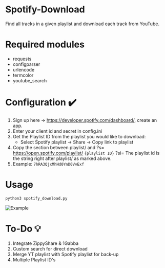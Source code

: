 # Spotify-Download
Find all tracks in a given playlist and download each track from YouTube.

# Required modules
* requests
* configparser
* urlencode
* termcolor
* youtube_search

# Configuration ✔️
1. Sign up here -> https://developer.spotify.com/dashboard/, create an app.
2. Enter your client id and secret in config.ini
3. Get the Playlist ID from the playlist you would like to download:
	* Select Spotify playlist -> Share -> Copy link to playlist
4. Copy the section between playlist/ and ?s=
https://open.spotify.com/playlist/ `{playlist ID}` ?si=
The playlist id is the string right after playlist/ as marked above.
4. Example: `7hRA3QjxMhHd0YnD0VvExf`

# Usage
`python3 spotify_download.py`

![Example](https://github.com/remonhob/Spotify-DL/blob/master/example.png)
	
# To-Do 💡
1. Integrate ZippyShare & 1Gabba
2. Custom search for direct download
3. Merge YT playlist with Spotify playlist for back-up
4. Multiple Playlist ID's
